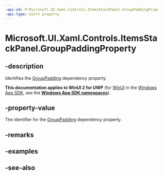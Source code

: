 ```yaml
---
-api-id: P:Microsoft.UI.Xaml.Controls.ItemsStackPanel.GroupPaddingProperty
-api-type: winrt property
---
```


<!-- Property syntax
public Windows.UI.Xaml.DependencyProperty GroupPaddingProperty { get; }
-->

# Microsoft.UI.Xaml.Controls.ItemsStackPanel.GroupPaddingProperty

## -description
Identifies the [GroupPadding](itemsstackpanel_grouppadding.md) dependency property.

**This documentation applies to WinUI 2 for UWP** (for [WinUI](/windows/apps/winui/winui3/) in the [Windows App SDK](/windows/apps/windows-app-sdk/), see the **[Windows App SDK namespaces](/windows/windows-app-sdk/api/winrt/)**).

## -property-value
The identifier for the [GroupPadding](itemsstackpanel_grouppadding.md) dependency property.

## -remarks

## -examples

## -see-also
